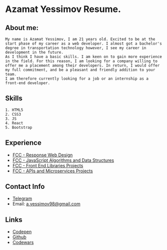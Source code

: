  # Azamat Yessimov Resume.  
 ## About me:
    My name is Azamat Yessimov, I am 21 years old. Excited to be at the start phase of my career as a web developer. I almost got a bachelor's degree in transportation technology however, I see my career in development in the future.
    As I think I have a basic skills. I am keen on to gain more experience in the field. For this reason, I am looking for a company willing to offer me a placement among their developers. In return, I would offer my full commitment, and be a pleasant and friendly addition to your team.
    I am therefore currently looking for a job or an internship as a front-end developer.
 ## Skills
    1. HTML5
    2. CSS3
    3. JS
    4. React
    5. Bootstrap
 ## Experience
  * [FCC - Response Web Design](https://www.freecodecamp.org/certification/fcc2adcc54c-dc1d-4932-ae7f-ef365b6ef66e/responsive-web-design)
  * [FCC - JavaScript Algorithms and Data Structures](https://www.freecodecamp.org/certification/fcc2adcc54c-dc1d-4932-ae7f-ef365b6ef66e/javascript-algorithms-and-data-structures)
  * [FCC - Front End Libraries Projects](https://www.freecodecamp.org/certification/fcc2adcc54c-dc1d-4932-ae7f-ef365b6ef66e/front-end-libraries)
  * [FCC - APIs and Microservices Projects](https://www.freecodecamp.org/certification/fcc2adcc54c-dc1d-4932-ae7f-ef365b6ef66e/apis-and-microservices)
 ## Contact Info
* [Telegram](http://t.me/azabraza98)
* Email: a.yessimov98@gmail.com

 ## Links
 * [Codepen](https://codepen.io/yessimov-a)
 * [Github](https://github.com/yessimov-a?tab=repositories)
 * [Codewars](https://www.codewars.com/users/yessimov-a)
